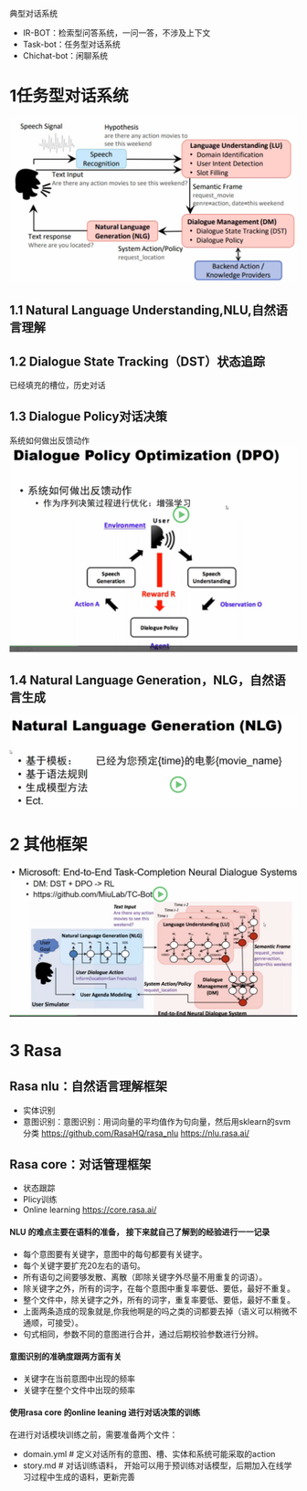 典型对话系统
* IR-BOT：检索型问答系统，一问一答，不涉及上下文
* Task-bot：任务型对话系统
* Chichat-bot：闲聊系统
# 1任务型对话系统
![](picture/273095256.png)
## 1.1 Natural Language Understanding,NLU,自然语言理解
## 1.2 Dialogue State Tracking（DST）状态追踪
已经填充的槽位，历史对话
## 1.3 Dialogue Policy对话决策
系统如何做出反馈动作
![](picture/268821375.png)
## 1.4 Natural Language Generation，NLG，自然语言生成
![](picture/268960699.png)
# 2 其他框架
![](picture/269088152.png)
# 3 Rasa
## Rasa nlu：自然语言理解框架
* 实体识别
* 意图识别：意图识别：用词向量的平均值作为句向量，然后用sklearn的svm分类
https://github.com/RasaHQ/rasa_nlu
https://nlu.rasa.ai/
## Rasa core：对话管理框架
* 状态跟踪
* Plicy训练
* Online learning
https://core.rasa.ai/
#### NLU 的难点主要在语料的准备， 接下来就自己了解到的经验进行一一记录
*   每个意图要有关键字，意图中的每句都要有关键字。
*   每个关键字要扩充20左右的语句。
*   所有语句之间要够发散、离散（即除关键字外尽量不用重复的词语）。
*   除关键字之外，所有的词字，在每个意图中重复率要低、要低，最好不重复。
*   整个文件中，除关键字之外，所有的词字，重复率要低、要低，最好不重复。
*   上面两条造成的现象就是,你我他啊是的吗之类的词都要去掉（语义可以稍微不通顺，可接受）。
*   句式相同，参数不同的意图进行合并，通过后期校验参数进行分辨。
#### 意图识别的准确度跟两方面有关
*   关键字在当前意图中出现的频率
*   关键字在整个文件中出现的频率
#### 使用rasa core 的online leaning 进行对话决策的训练
在进行对话模块训练之前，需要准备两个文件：
*   domain.yml # 定义对话所有的意图、槽、实体和系统可能采取的action
*   story.md # 对话训练语料， 开始可以用于预训练对话模型，后期加入在线学习过程中生成的语料，更新完善


